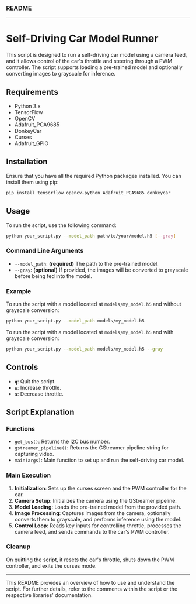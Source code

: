### README

---

# Self-Driving Car Model Runner

This script is designed to run a self-driving car model using a camera feed, and it allows control of the car's throttle and steering through a PWM controller. The script supports loading a pre-trained model and optionally converting images to grayscale for inference.

## Requirements

- Python 3.x
- TensorFlow
- OpenCV
- Adafruit_PCA9685
- DonkeyCar
- Curses
- Adafruit_GPIO

## Installation

Ensure that you have all the required Python packages installed. You can install them using pip:

```bash
pip install tensorflow opencv-python Adafruit_PCA9685 donkeycar
```

## Usage

To run the script, use the following command:

```bash
python your_script.py --model_path path/to/your/model.h5 [--gray]
```

### Command Line Arguments

- `--model_path`: **(required)** The path to the pre-trained model.
- `--gray`: **(optional)** If provided, the images will be converted to grayscale before being fed into the model.

### Example

To run the script with a model located at `models/my_model.h5` and without grayscale conversion:

```bash
python your_script.py --model_path models/my_model.h5
```

To run the script with a model located at `models/my_model.h5` and with grayscale conversion:

```bash
python your_script.py --model_path models/my_model.h5 --gray
```

## Controls

- **`q`**: Quit the script.
- **`w`**: Increase throttle.
- **`s`**: Decrease throttle.

## Script Explanation

### Functions

- `get_bus()`: Returns the I2C bus number.
- `gstreamer_pipeline()`: Returns the GStreamer pipeline string for capturing video.
- `main(args)`: Main function to set up and run the self-driving car model.

### Main Execution

1. **Initialization**: Sets up the curses screen and the PWM controller for the car.
2. **Camera Setup**: Initializes the camera using the GStreamer pipeline.
3. **Model Loading**: Loads the pre-trained model from the provided path.
4. **Image Processing**: Captures images from the camera, optionally converts them to grayscale, and performs inference using the model.
5. **Control Loop**: Reads key inputs for controlling throttle, processes the camera feed, and sends commands to the car's PWM controller.

### Cleanup

On quitting the script, it resets the car's throttle, shuts down the PWM controller, and exits the curses mode.

---

This README provides an overview of how to use and understand the script. For further details, refer to the comments within the script or the respective libraries' documentation.